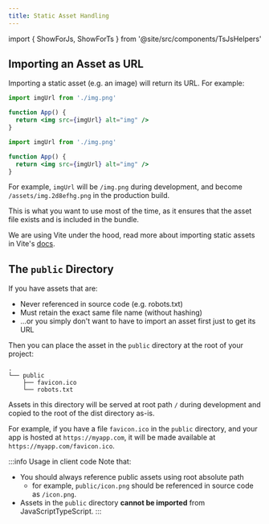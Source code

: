 ```yaml
---
title: Static Asset Handling
---
```


import { ShowForJs, ShowForTs } from '@site/src/components/TsJsHelpers'

## Importing an Asset as URL

Importing a static asset (e.g. an image) will return its URL. For example:

<Tabs groupId="js-ts">
<TabItem value="js" label="JavaScript">

```jsx title="src/App.jsx"
import imgUrl from './img.png'

function App() {
  return <img src={imgUrl} alt="img" />
}
```
</TabItem>
<TabItem value="ts" label="TypeScript">

```jsx title="src/App.tsx"
import imgUrl from './img.png'

function App() {
  return <img src={imgUrl} alt="img" />
}
```
</TabItem>
</Tabs>

For example, `imgUrl` will be `/img.png` during development, and become `/assets/img.2d8efhg.png` in the production build.

This is what you want to use most of the time, as it ensures that the asset file exists and is included in the bundle.

We are using Vite under the hood, read more about importing static assets in Vite's [docs](https://vitejs.dev/guide/assets.html#importing-asset-as-url).

## The `public` Directory

If you have assets that are:

- Never referenced in source code (e.g. robots.txt)
- Must retain the exact same file name (without hashing)
- ...or you simply don't want to have to import an asset first just to get its URL

Then you can place the asset in the `public` directory at the root of your project:

```
.
└── public
    ├── favicon.ico
    └── robots.txt
```

Assets in this directory will be served at root path `/` during development and copied to the root of the dist directory as-is.

For example, if you have a file `favicon.ico` in the `public` directory, and your app is hosted at `https://myapp.com`, it will be made available at `https://myapp.com/favicon.ico`.

:::info Usage in client code
Note that:

- You should always reference public assets using root absolute path
    - for example, `public/icon.png` should be referenced in source code as `/icon.png`.
- Assets in the `public` directory **cannot be imported** from <ShowForJs>JavaScript</ShowForJs><ShowForTs>TypeScript</ShowForTs>.
:::
